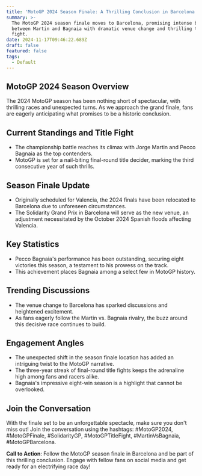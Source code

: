 ```yaml
---
title: 'MotoGP 2024 Season Finale: A Thrilling Conclusion in Barcelona!'
summary: >-
  The MotoGP 2024 season finale moves to Barcelona, promising intense battle
  between Martin and Bagnaia with dramatic venue change and thrilling title
  fight.
date: 2024-11-17T09:46:22.689Z
draft: false
featured: false
tags:
  - Default
---
```


## MotoGP 2024 Season Overview

The 2024 MotoGP season has been nothing short of spectacular, with thrilling races and unexpected turns. As we approach the grand finale, fans are eagerly anticipating what promises to be a historic conclusion.

## Current Standings and Title Fight

* The championship battle reaches its climax with Jorge Martin and Pecco Bagnaia as the top contenders.
* MotoGP is set for a nail-biting final-round title decider, marking the third consecutive year of such thrills.

## Season Finale Update

* Originally scheduled for Valencia, the 2024 finals have been relocated to Barcelona due to unforeseen circumstances.
* The Solidarity Grand Prix in Barcelona will serve as the new venue, an adjustment necessitated by the October 2024 Spanish floods affecting Valencia.

## Key Statistics

* Pecco Bagnaia's performance has been outstanding, securing eight victories this season, a testament to his prowess on the track.
* This achievement places Bagnaia among a select few in MotoGP history.

## Trending Discussions

* The venue change to Barcelona has sparked discussions and heightened excitement.
* As fans eagerly follow the Martin vs. Bagnaia rivalry, the buzz around this decisive race continues to build.

## Engagement Angles

* The unexpected shift in the season finale location has added an intriguing twist to the MotoGP narrative.
* The three-year streak of final-round title fights keeps the adrenaline high among fans and racers alike.
* Bagnaia's impressive eight-win season is a highlight that cannot be overlooked.

## Join the Conversation

With the finale set to be an unforgettable spectacle, make sure you don't miss out! Join the conversation using the hashtags: #MotoGP2024, #MotoGPFinale, #SolidarityGP, #MotoGPTitleFight, #MartinVsBagnaia, #MotoGPBarcelona.

**Call to Action**: Follow the MotoGP season finale in Barcelona and be part of this thrilling conclusion. Engage with fellow fans on social media and get ready for an electrifying race day!
